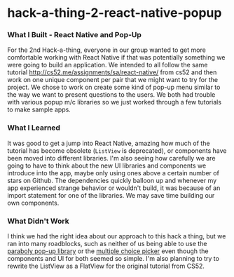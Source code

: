 # hack-a-thing-2-react-native-popup

### What I Built - React Native and Pop-Up

For the 2nd Hack-a-thing, everyone in our group wanted to get more comfortable working with React Native if that was potentially something we were going to build an application. We intended to all follow the same tutorial http://cs52.me/assignments/sa/react-native/ from cs52 and then work on one unique component per pair that we might want to try for the project. We chose to work on create some kind of pop-up menu similar to the way we want to present questions to the users. We both had trouble with various popup m/c libraries so we just worked through a few tutorials to make sample apps.

### What I Learned

It was good to get a jump into React Native, amazing how much of the tutorial has become obsolete (`ListView` is deprecated), or components have been moved into different libraries. I'm also seeing how carefully we are going to have to think about the new UI libraries and components we introduce into the app, maybe only using ones above a certain number of stars on Github. The dependencies quickly balloon up and whenever my app experienced strange behavior or wouldn't build, it was because of an import statement for one of the libraries. We may save time building our own components.

### What Didn't Work

I think we had the right idea about our approach to this hack a thing, but we ran into many roadblocks, such as neither of us being able to use the [paraboly pop-up library](https://reactnativeexample.com/customizable-report-modal-via-paraboly-for-react-native/) or the [multiple choice picker](https://github.com/nguythaitinh/react-native-multiple-choice-picker) even though the components and UI for both seemed so simple. I'm also planning to try to rewrite the ListView as a FlatView for the original tutorial from CS52.
